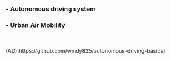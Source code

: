 ### - Autonomous driving system 
### - Urban Air Mobility

<br>
<br>
(AD)[https://github.com/windy825/autonomous-driving-basics]

